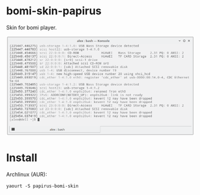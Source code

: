 # bomi-skin-papirus
Skin for bomi player.

![Screenshot](preview.png)

# Install
Archlinux (AUR):
```
yaourt -S papirus-bomi-skin
```
